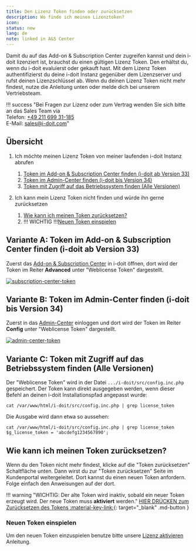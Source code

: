 ```yaml
---
title: Den Lizenz Token finden oder zurücksetzen
description: Wo finde ich meinen Lizenztoken?
icon:
status: new
lang: de
note: linked in A&S Center
---
```


Damit du auf das Add-on & Subscription Center zugreifen kannst und dein i-doit lizenziert ist, brauchst du einen gültigen Lizenz Token. Den erhältst du, wenn du i-doit evaluierst oder gekauft hast. Mit dem Lizenz Token authentifizierst du deine i-doit Instanz gegenüber dem Lizenzserver und rufst deinen Lizenzschlüssel ab. Wenn du deinen Lizenz Token nicht mehr findest, nutze die Anleitung unten oder melde dich bei unserem Vertriebsteam.

!!! success "Bei Fragen zur Lizenz oder zum Vertrag wenden Sie sich bitte an das Sales Team  via<br>Telefon: [+49 211 699 31-185](tel:+4921169931185) <br>E-Mail: [sales@i-doit.com](mailto:sales@i-doit.com)"

## Übersicht

1. Ich möchte meinen Lizenz Token von meiner laufenden i-doit Instanz abrufen

    1. [Token im Add-on & Subscription Center finden (i-doit ab Version 33)](#variante-a-token-im-add-on--subscription-center-finden-i-doit-ab-version-33)
    2. [Token im Admin-Center finden (i-doit bis Version 34)](#variante-b-token-im-admin-center-finden-i-doit-bis-version-34)
    3. [Token mit Zugriff auf das Betriebssystem finden (Alle Versionen)](#variante-c-token-mit-zugriff-auf-das-betriebssystem-finden-alle-versionen)

2. Ich kann mein Lizenz Token nicht finden und würde ihn gerne zurücksetzen

    1. [Wie kann ich meinen Token zurücksetzen?](#wie-kann-ich-meinen-token-zurücksetzen)
    2. \!\!\! WICHTIG \!\!\![Neuen Token einspielen](#neuen-token-einspielen)

## Variante A: Token im Add-on & Subscription Center finden (i-doit ab Version 33)

Zuerst das [Add-on & Subscription Center](add-on-and-subscription-center.md) in i-doit öffnen, dort wird der Token im Reiter **Advanced** unter "Weblicense Token" dargestellt.

[![subscription-center-token](../assets/images/de/administration/reset-token/addon-subscription-center.png)](../assets/images/de/administration/reset-token/addon-subscription-center.png)

## Variante B: Token im Admin-Center finden (i-doit bis Version 34)

Zuerst in das [Admin-Center](admin-center.md) einloggen und dort wird der Token im Reiter **Config** unter "Weblicense Token" dargestellt.

[![admin-center-token](../assets/images/de/administration/reset-token/admin-center.png)](../assets/images/de/administration/reset-token/admin-center.png)

## Variante C: Token mit Zugriff auf das Betriebssystem finden (Alle Versionen)

Der "Weblicense Token" wird in der Datei `.../i-doit/src/config.inc.php` gespeichert. Der Token kann direkt ausgegeben werden, wenn dieser Befehl an deinen i-doit Installationspfad angepasst wurde:

```shell
cat /var/www/html/i-doit/src/config.inc.php | grep license_token
```

Die Ausgabe wird dann etwa so aussehen:

```shell
cat /var/www/html/i-doit/src/config.inc.php | grep license_token
$g_license_token = 'abcdefg1234567890';
```

## Wie kann ich meinen Token zurücksetzen?

Wenn du den Token nicht mehr findest, klicke auf die "Token zurücksetzen" Schaltfläche unten. Dann wirst du zur "Token zurücksetzen" Seite im Kundenportal weitergeleitet. Dort kannst du einen neuen Token anfordern. Folge einfach den Anweisungen auf der dort.

!!! warning "WICHTIG: Der alte Token wird inaktiv, sobald ein neuer Token erzeugt wird. Der neue Token muss **aktiviert** werden."
    [HIER DRÜCKEN zum Zurücksetzen des Tokens  :material-key-link:](https://center.i-doit.com/portal/reset-token){: target="_blank" .md-button }

### Neuen Token einspielen

Um den neuen Token einzuspielen benutze bitte unsere [Lizenz aktivieren](../wartung-und-betrieb/lizenzierung.md) Anleitung.
